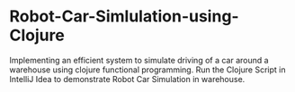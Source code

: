 # Robot-Car-Simlulation-using-Clojure
Implementing an efficient system to simulate driving of a car around a warehouse using clojure functional programming.
Run the Clojure Script in IntelliJ Idea to demonstrate Robot Car Simulation in warehouse.
